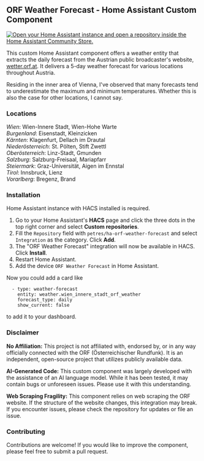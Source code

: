 ## ORF Weather Forecast - Home Assistant Custom Component

[![Open your Home Assistant instance and open a repository inside the Home Assistant Community Store.](https://my.home-assistant.io/badges/hacs_repository.svg)](https://my.home-assistant.io/redirect/hacs_repository/?owner=petres&repository=ha-orf-weather-forecast)

This custom Home Assistant component offers a weather entity that extracts the daily forecast from the Austrian public broadcaster's website, [wetter.orf.at](https://wetter.orf.at). It delivers a 5-day weather forecast for various locations throughout Austria.

Residing in the inner area of Vienna, I've observed that many forecasts tend to underestimate the maximum and minimum temperatures. Whether this is also the case for other locations, I cannot say.


###  Locations

*Wien*: Wien-Innere Stadt, Wien-Hohe Warte  
*Burgenland*: Eisenstadt, Kleinzicken  
*Kärnten*: Klagenfurt, Dellach im Drautal  
*Niederösterreich*: St. Pölten, Stift Zwettl  
*Oberösterreich*: Linz-Stadt, Gmunden  
*Salzburg*: Salzburg-Freisaal, Mariapfarr  
*Steiermark*: Graz-Universität, Aigen im Ennstal  
*Tirol*: Innsbruck, Lienz  
*Vorarlberg*: Bregenz, Brand


### Installation

Home Assistant instance with HACS installed is required.

1.  Go to your Home Assistant's **HACS** page and click the three dots in the top right corner and select **Custom repositories**.
2.  Fill the `Repository` field with `petres/ha-orf-weather-forecast` and select `Integration` as the category. Click **Add**.
3.  The "ORF Weather Forecast" integration will now be available in HACS. Click **Install**.
4.  Restart Home Assistant.
5.  Add the device `ORF Weather Forecast` in Home Assistant.

Now you could add a card like

```
  - type: weather-forecast
    entity: weather.wien_innere_stadt_orf_weather
    forecast_type: daily
    show_current: false
```

to add it to your dashboard.

### Disclaimer

**No Affiliation:** This project is not affiliated with, endorsed by, or in any way officially connected with the ORF (Österreichischer Rundfunk). It is an independent, open-source project that utilizes publicly available data.

**AI-Generated Code:** This custom component was largely developed with the assistance of an AI language model. While it has been tested, it may contain bugs or unforeseen issues. Please use it with this understanding.

**Web Scraping Fragility:** This component relies on web scraping the ORF website. If the structure of the website changes, this integration may break. If you encounter issues, please check the repository for updates or file an issue.

### Contributing

Contributions are welcome! If you would like to improve the component, please feel free to submit a pull request.
